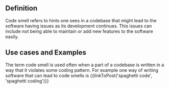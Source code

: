 ## Definition
Code smell refers to hints one sees in a codebase that might lead to the software having issues as its development continues. 
This issues can include not being able to maintain or add new features to the software easily.

## Use cases and Examples
The term code smell is used often when a part of a codebase is written in a way that it violates some coding pattern.
For example one way of writing software that can lead to code smells is {{linkToPost('spaghetti code', 'spaghetti coding')}}